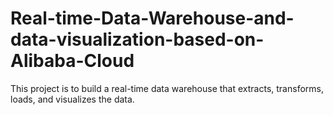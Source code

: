 # Real-time-Data-Warehouse-and-data-visualization-based-on-Alibaba-Cloud
This project is to build a real-time data warehouse that extracts, transforms, loads, and visualizes the data.
